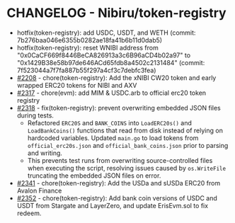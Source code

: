 # CHANGELOG - Nibiru/token-registry

- hotfix(token-registry): add USDC, USDT, and WETH (commit: 7b276baa046e6355b0282ae18fa41b6b11d0dab5)
- hotfix(token-registry): reset WNIBI address from
"0x0CaCF669f8446BeCA826913a3c6B96aCD4b02a97" to
"0x1429B38e58b97de646ACd65fdb8a4502c2131484" (commit: 7f523044a7f7fa887b55f297a4cf3c7debfc3fea)
- [#2208](https://github.com/NibiruChain/nibiru/pull/2208) - chore(token-registry): Add the xNIBI CW20 token and early wrapped ERC20 tokens for NIBI and AXV
- [#2317](https://github.com/NibiruChain/nibiru/pull/2317) - chore(evm): add MIM & USDC.arb to official erc20 token registry
- [#2318](https://github.com/NibiruChain/nibiru/pull/2318) - fix(token-registry): prevent overwriting embedded JSON files during tests.
  - Refactored `ERC20S` and `BANK_COINS` into `LoadERC20s()` and
  `LoadBankCoins()` functions that read from disk instead of relying on hardcoded
  variables. Updated `main.go` to load tokens from `official_erc20s.json` and
  `official_bank_coins.json` prior to parsing and writing.
  - This prevents test runs from overwriting source-controlled files when
  executing the script, resolving issues caused by `os.WriteFile` truncating the
  embedded JSON files on error.
- [#2341](https://github.com/NibiruChain/nibiru/pull/2341) - chore(token-registry): Add the USDa and sUSDa ERC20 from Avalon Finance
- [#2352](https://github.com/NibiruChain/nibiru/pull/2352) - chore(token-registry): Add bank coin versions of USDC and USDT from Stargate and LayerZero, and update ErisEvm.sol to fix redeem.
